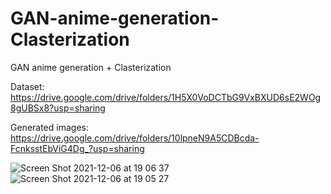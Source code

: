 # GAN-anime-generation-Clasterization
GAN anime generation + Clasterization

Dataset: https://drive.google.com/drive/folders/1H5X0VoDCTbG9VxBXUD6sE2WOg8gUBSx8?usp=sharing

Generated images: https://drive.google.com/drive/folders/10lpneN9A5CDBcda-FcnksstEbViG4Dg_?usp=sharing

![Screen Shot 2021-12-06 at 19 06 37](https://user-images.githubusercontent.com/4342512/144917175-051fdc5c-6e75-47a3-aba4-085b94b8081a.png)
![Screen Shot 2021-12-06 at 19 05 27](https://user-images.githubusercontent.com/4342512/144917219-98429325-debb-4271-817f-9c3f7c4619fd.png)
